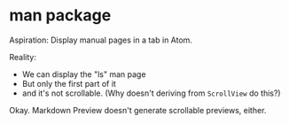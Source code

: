 # man package

Aspiration: Display manual pages in a tab in Atom.

Reality:
* We can display the "ls" man page
* But only the first part of it
* and it's not scrollable.  (Why doesn't deriving from `ScrollView` do this?)

Okay.  Markdown Preview doesn't generate scrollable previews, either.
